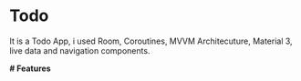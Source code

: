 # Todo
It is a Todo App, i used Room, Coroutines, MVVM Architecuture, Material 3, live data and navigation components.

**# Features** 


